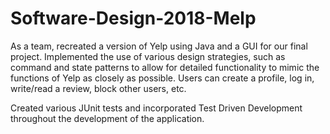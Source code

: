 # Software-Design-2018-Melp

As a team, recreated a version of Yelp using Java and a GUI for our final project. Implemented the use of various design strategies, such as command and state patterns to allow for detailed functionality to mimic the functions of Yelp as closely as possible. Users can create a profile, log in, write/read a review, block other users, etc.

Created various JUnit tests and incorporated Test Driven Development throughout the development of the application.
